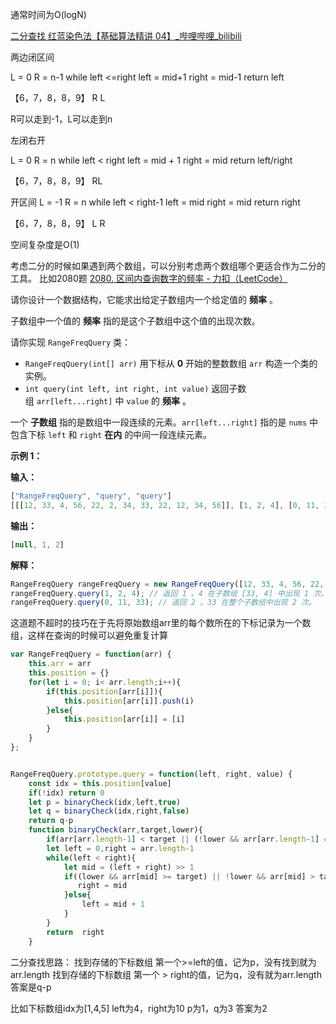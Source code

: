 通常时间为O(logN)

[二分查找 红蓝染色法【基础算法精讲 04】_哔哩哔哩_bilibili](https://www.bilibili.com/video/BV1AP41137w7/?vd_source=a87b76f83c1435a532174e2c811d8573)

两边闭区间

L = 0
R = n-1
while left <=right 
left = mid+1
right = mid-1
return left

【6，7，8，8，9】
	 R    L

R可以走到-1，L可以走到n

左闭右开

L = 0
R = n
while left < right
left = mid + 1
right = mid
return left/right

【6，7，8，8，9】
        RL

开区间
L = -1
R = n
while left < right-1
left = mid
right = mid
return right

【6，7，8，8，9】
     L    R

空间复杂度是O(1)


考虑二分的时候如果遇到两个数组，可以分别考虑两个数组哪个更适合作为二分的工具。
比如2080题
[2080. 区间内查询数字的频率 - 力扣（LeetCode）](https://leetcode.cn/problems/range-frequency-queries/)

请你设计一个数据结构，它能求出给定子数组内一个给定值的 **频率** 。

子数组中一个值的 **频率** 指的是这个子数组中这个值的出现次数。

请你实现 `RangeFreqQuery` 类：

- `RangeFreqQuery(int[] arr)` 用下标从 **0** 开始的整数数组 `arr` 构造一个类的实例。
- `int query(int left, int right, int value)` 返回子数组 `arr[left...right]` 中 `value` 的 **频率** 。

一个 **子数组** 指的是数组中一段连续的元素。`arr[left...right]` 指的是 `nums` 中包含下标 `left` 和 `right` **在内** 的中间一段连续元素。

**示例 1：**

**输入：**
```js
["RangeFreqQuery", "query", "query"]
[[[12, 33, 4, 56, 22, 2, 34, 33, 22, 12, 34, 56]], [1, 2, 4], [0, 11, 33]]
```
**输出：**
```js
[null, 1, 2]
```

**解释：**
```js
RangeFreqQuery rangeFreqQuery = new RangeFreqQuery([12, 33, 4, 56, 22, 2, 34, 33, 22, 12, 34, 56]);
rangeFreqQuery.query(1, 2, 4); // 返回 1 。4 在子数组 [33, 4] 中出现 1 次。
rangeFreqQuery.query(0, 11, 33); // 返回 2 。33 在整个子数组中出现 2 次。
```

这道题不超时的技巧在于先将原始数组arr里的每个数所在的下标记录为一个数组，这样在查询的时候可以避免重复计算

```js
var RangeFreqQuery = function(arr) {
    this.arr = arr
    this.position = {}
    for(let i = 0; i< arr.length;i++){
        if(this.position[arr[i]]){
            this.position[arr[i]].push(i)
        }else{
            this.position[arr[i]] = [i]
        }
    }
};


RangeFreqQuery.prototype.query = function(left, right, value) {
    const idx = this.position[value]
    if(!idx) return 0
    let p = binaryCheck(idx,left,true)
    let q = binaryCheck(idx,right,false)
    return q-p
    function binaryCheck(arr,target,lower){
        if(arr[arr.length-1] < target || (!lower && arr[arr.length-1] === target)) return arr.length
        let left = 0,right = arr.length-1
        while(left < right){
            let mid = (left + right) >> 1
            if((lower && arr[mid] >= target) || !lower && arr[mid] > target){
               right = mid
            }else{
                left = mid + 1
            }
        }
        return  right
    }
```

二分查找思路：
找到存储的下标数组 第一个>=left的值，记为p，没有找到就为arr.length
找到存储的下标数组 第一个 > right的值，记为q，没有就为arr.length
答案是q-p

比如下标数组idx为[1,4,5]
left为4，right为10
p为1，q为3
答案为2
